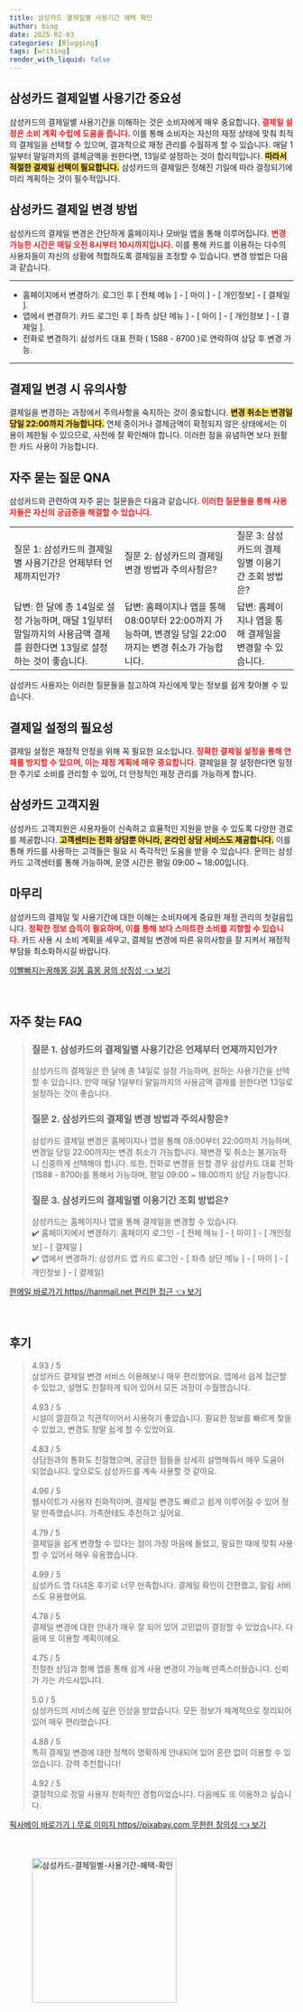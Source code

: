```yaml
---
title: 삼성카드 결제일별 사용기간 혜택 확인
author: bing
date: 2025-02-03
categories: [Blogging]
tags: [writing]
render_with_liquid: false
---
```



<h2 id='삼성카드 결제일별 사용기간 중요성'>삼성카드 결제일별 사용기간 중요성</h2>

<p>삼성카드의 결제일별 사용기간을 이해하는 것은 소비자에게 매우 중요합니다. <b><span style="color: #ee2323;">결제일 설정은 소비 계획 수립에 도움을 줍니다.</span></b> 이를 통해 소비자는 자신의 재정 상태에 맞춰 최적의 결제일을 선택할 수 있으며, 결과적으로 재정 관리를 수월하게 할 수 있습니다. 매달 1일부터 말일까지의 결제금액을 원한다면, 13일로 설정하는 것이 합리적입니다. <b><span style="background-color: #ffe066;">따라서 적절한 결제일 선택이 필요합니다.</span></b> 삼성카드의 결제일은 정해진 기일에 따라 결정되기에 미리 계획하는 것이 필수적입니다.</p>

<h2 id='삼성카드 결제일 변경 방법'>삼성카드 결제일 변경 방법</h2>

<p>삼성카드의 결제일 변경은 간단하게 홈페이지나 모바일 앱을 통해 이루어집니다. <b><span style="color: #ee2323;">변경 가능한 시간은 매일 오전 8시부터 10시까지입니다.</span></b> 이를 통해 카드를 이용하는 다수의 사용자들이 자신의 상황에 적합하도록 결제일을 조정할 수 있습니다. 변경 방법은 다음과 같습니다.</p>

<hr />

<ul>
    <li>홈페이지에서 변경하기: 로그인 후 [ 전체 메뉴 ] - [ 마이 ] - [ 개인정보] - [ 결제일 ].</li>
    <li>앱에서 변경하기: 카드 로그인 후 [ 좌측 상단 메뉴 ] - [ 마이 ] - [ 개인정보 ] - [ 결제일 ].</li>
    <li>전화로 변경하기: 삼성카드 대표 전화 ( 1588 - 8700 )로 연락하여 상담 후 변경 가능.</li>
</ul>

<hr />

<h2 id='결제일 변경 시 유의사항'>결제일 변경 시 유의사항</h2>

<p>결제일을 변경하는 과정에서 주의사항을 숙지하는 것이 중요합니다. <b><span style="background-color: #ffe066;">변경 취소는 변경일 당일 22:00까지 가능합니다.</span></b> 연체 중이거나 결제금액이 확정되지 않은 상태에서는 이용이 제한될 수 있으므로, 사전에 잘 확인해야 합니다. 이러한 점을 유념하면 보다 원활한 카드 사용이 가능합니다.</p>

<h2 id='자주 묻는 질문 QNA'>자주 묻는 질문 QNA</h2>

<p>삼성카드와 관련하여 자주 묻는 질문들은 다음과 같습니다. <b><span style="color: #ee2323;">이러한 질문들을 통해 사용자들은 자신의 궁금증을 해결할 수 있습니다.</span></b></p>

<table>
    <tr>
        <td>질문 1: 삼성카드의 결제일별 사용기간은 언제부터 언제까지인가?</td>
        <td>질문 2: 삼성카드의 결제일 변경 방법과 주의사항은?</td>
        <td>질문 3: 삼성카드의 결제일별 이용기간 조회 방법은?</td>
    </tr>
    <tr>
        <td>답변: 한 달에 총 14일로 설정 가능하며, 매달 1일부터 말일까지의 사용금액 결제를 원한다면 13일로 설정하는 것이 좋습니다.</td>
        <td>답변: 홈페이지나 앱을 통해 08:00부터 22:00까지 가능하며, 변경일 당일 22:00까지는 변경 취소가 가능합니다.</td>
        <td>답변: 홈페이지나 앱을 통해 결제일을 변경할 수 있습니다.</td>
    </tr>
</table>

<p>삼성카드 사용자는 이러한 질문들을 참고하여 자신에게 맞는 정보를 쉽게 찾아볼 수 있습니다.</p>

<h2 id='결제일 설정의 필요성'>결제일 설정의 필요성</h2>

<p>결제일 설정은 재정적 안정을 위해 꼭 필요한 요소입니다. <b><span style="color: #ee2323;">정확한 결제일 설정을 통해 연체를 방지할 수 있으며, 이는 재정 계획에 매우 중요합니다.</span></b> 결제일을 잘 설정한다면 일정한 주기로 소비를 관리할 수 있어, 더 안정적인 재정 관리를 가능하게 합니다.</p>

<h2 id='삼성카드 고객지원'>삼성카드 고객지원</h2>

<p>삼성카드 고객지원은 사용자들이 신속하고 효율적인 지원을 받을 수 있도록 다양한 경로를 제공합니다. <b><span style="background-color: #ffe066;">고객센터는 전화 상담뿐 아니라, 온라인 상담 서비스도 제공합니다.</span></b> 이를 통해 카드를 사용하는 고객들은 필요 시 즉각적인 도움을 받을 수 있습니다. 문의는 삼성카드 고객센터를 통해 가능하며, 운영 시간은 평일 09:00 ~ 18:00입니다.</p>

<h2 id='마무리'>마무리</h2>

<p>삼성카드의 결제일 및 사용기간에 대한 이해는 소비자에게 중요한 재정 관리의 첫걸음입니다. <b><span style="color: #ee2323;">정확한 정보 습득이 필요하며, 이를 통해 보다 스마트한 소비를 지향할 수 있습니다.</span></b> 카드 사용 시 소비 계획을 세우고, 결제일 변경에 따른 유의사항을 잘 지켜서 재정적 부담을 최소화하시길 바랍니다.</p>


<p><a class="click-button" title="이빨빠지는꿈해몽 길몽 흉몽 꿈의 상징성" href="https://adkhouse.github.io/posts/%EC%9D%B4%EB%B9%A8%EB%B9%A0%EC%A7%80%EB%8A%94%EA%BF%88%ED%95%B4%EB%AA%BD-%EA%B8%B8%EB%AA%BD-%ED%9D%89%EB%AA%BD-%EA%BF%88%EC%9D%98-%EC%83%81%EC%A7%95%EC%84%B1/" rel="dofollow">이빨빠지는꿈해몽 길몽 흉몽 꿈의 상징성 👈 보기</a></p><br>
<h2 id='자주_찾는_FAQ'>자주 찾는 FAQ</h2>
<div itemscope="" itemtype="https://schema.org/FAQPage"> 
<blockquote> 
<div itemscope="" itemprop="mainEntity" itemtype="https://schema.org/Question"> 
<h3 itemprop="name">질문 1. 삼성카드의 결제일별 사용기간은 언제부터 언제까지인가?</h3> 
<div itemscope="" itemprop="acceptedAnswer" itemtype="https://schema.org/Answer"> 
<span itemprop="text"> 
<p>삼성카드의 결제일은 한 달에 총 14일로 설정 가능하며, 원하는 사용기간을 선택할 수 있습니다. 만약 매달 1일부터 말일까지의 사용금액 결제를 원한다면 13일로 설정하는 것이 좋습니다.</p> 
</span> 
</div> 
</div> 

<div itemscope="" itemprop="mainEntity" itemtype="https://schema.org/Question"> 
<h3 itemprop="name">질문 2. 삼성카드의 결제일 변경 방법과 주의사항은?</h3> 
<div itemscope="" itemprop="acceptedAnswer" itemtype="https://schema.org/Answer"> 
<span itemprop="text"> 
<p>삼성카드 결제일 변경은 홈페이지나 앱을 통해 08:00부터 22:00까지 가능하며, 변경일 당일 22:00까지는 변경 취소가 가능합니다. 재변경 및 취소는 불가능하니 신중하게 선택해야 합니다. 또한, 전화로 변경을 원할 경우 삼성카드 대표 전화 (1588 - 8700)를 통해서 가능하며, 평일 09:00 ~ 18:00까지 상담 가능합니다.</p> 
</span> 
</div> 
</div> 

<div itemscope="" itemprop="mainEntity" itemtype="https://schema.org/Question"> 
<h3 itemprop="name">질문 3. 삼성카드의 결제일별 이용기간 조회 방법은?</h3> 
<div itemscope="" itemprop="acceptedAnswer" itemtype="https://schema.org/Answer"> 
<span itemprop="text"> 
<p>삼성카드는 홈페이지나 앱을 통해 결제일을 변경할 수 있습니다. <br>✔️ 홈페이지에서 변경하기: 홈페이지 로그인 - [ 전체 메뉴 ] - [ 마이 ] - [ 개인정보] - [ 결제일 ]<br>✔️ 앱에서 변경하기: 삼성카드 앱 카드 로그인 - [ 좌측 상단 메뉴 ] - [ 마이 ] - [ 개인정보 ] - [ 결제일]</p> 
</span> 
</div> 
</div> 
</blockquote> 
</div>
<p><a class="click-button" title="한메일 바로가기 https//hanmail.net 편리한 접근" href="https://adkhouse.github.io/posts/%ED%95%9C%EB%A9%94%EC%9D%BC-%EB%B0%94%EB%A1%9C%EA%B0%80%EA%B8%B0-httpshanmail.net-%ED%8E%B8%EB%A6%AC%ED%95%9C-%EC%A0%91%EA%B7%BC/" rel="dofollow">한메일 바로가기 https//hanmail.net 편리한 접근 👈 보기</a></p><br>
<h2 id='후기'>후기</h2>
<div itemscope itemtype="https://schema.org/Product">
  <blockquote>
  <div itemprop="review" itemscope itemtype="https://schema.org/Review">
      <div itemprop="reviewRating" itemscope itemtype="https://schema.org/Rating"> <span itemprop="ratingValue">4.93</span> / <span itemprop="bestRating">5</span> </div>
      <span itemprop="reviewBody">삼성카드 결제일 변경 서비스 이용해보니 매우 편리했어요. 앱에서 쉽게 접근할 수 있었고, 설명도 친절하게 되어 있어서 모든 과정이 수월했습니다.</span>
  </div>
  <br>
  <div itemprop="review" itemscope itemtype="https://schema.org/Review">
      <div itemprop="reviewRating" itemscope itemtype="https://schema.org/Rating"> <span itemprop="ratingValue">4.93</span> / <span itemprop="bestRating">5</span> </div>
      <span itemprop="reviewBody">시설이 깔끔하고 직관적이어서 사용하기 좋았습니다. 필요한 정보를 빠르게 찾을 수 있었고, 변경도 정말 쉽게 할 수 있었어요.</span>
  </div>
  <br>
  <div itemprop="review" itemscope itemtype="https://schema.org/Review">
      <div itemprop="reviewRating" itemscope itemtype="https://schema.org/Rating"> <span itemprop="ratingValue">4.83</span> / <span itemprop="bestRating">5</span> </div>
      <span itemprop="reviewBody">상담원과의 통화도 친절했으며, 궁금한 점들을 상세히 설명해줘서 매우 도움이 되었습니다. 앞으로도 삼성카드를 계속 사용할 것 같아요.</span>
  </div>
  <br>
  <div itemprop="review" itemscope itemtype="https://schema.org/Review">
      <div itemprop="reviewRating" itemscope itemtype="https://schema.org/Rating"> <span itemprop="ratingValue">4.96</span> / <span itemprop="bestRating">5</span> </div>
      <span itemprop="reviewBody">웹사이트가 사용자 친화적이며, 결제일 변경도 빠르고 쉽게 이루어질 수 있어 정말 만족했습니다. 가족한테도 추천하고 싶어요.</span>
  </div>
  <br>
  <div itemprop="review" itemscope itemtype="https://schema.org/Review">
      <div itemprop="reviewRating" itemscope itemtype="https://schema.org/Rating"> <span itemprop="ratingValue">4.79</span> / <span itemprop="bestRating">5</span> </div>
      <span itemprop="reviewBody">결제일을 쉽게 변경할 수 있다는 점이 가장 마음에 들었고, 필요한 때에 맞춰 사용할 수 있어서 매우 유용했습니다.</span>
  </div>
  <br>
  <div itemprop="review" itemscope itemtype="https://schema.org/Review">
      <div itemprop="reviewRating" itemscope itemtype="https://schema.org/Rating"> <span itemprop="ratingValue">4.99</span> / <span itemprop="bestRating">5</span> </div>
      <span itemprop="reviewBody">삼성카드 앱 다녀온 후기로 너무 만족합니다. 결제일 확인이 간편했고, 알림 서비스도 유용했어요.</span>
  </div>
  <br>
  <div itemprop="review" itemscope itemtype="https://schema.org/Review">
      <div itemprop="reviewRating" itemscope itemtype="https://schema.org/Rating"> <span itemprop="ratingValue">4.78</span> / <span itemprop="bestRating">5</span> </div>
      <span itemprop="reviewBody">결제일 변경에 대한 안내가 매우 잘 되어 있어 고민없이 결정할 수 있었습니다. 다음에 또 이용할 계획이에요.</span>
  </div>
  <br>
  <div itemprop="review" itemscope itemtype="https://schema.org/Review">
      <div itemprop="reviewRating" itemscope itemtype="https://schema.org/Rating"> <span itemprop="ratingValue">4.75</span> / <span itemprop="bestRating">5</span> </div>
      <span itemprop="reviewBody">친절한 상담과 함께 앱을 통해 쉽게 사용 변경이 가능해 만족스러웠습니다. 신뢰가 가는 카드사입니다.</span>
  </div>
  <br>
  <div itemprop="review" itemscope itemtype="https://schema.org/Review">
      <div itemprop="reviewRating" itemscope itemtype="https://schema.org/Rating"> <span itemprop="ratingValue">5.0</span> / <span itemprop="bestRating">5</span> </div>
      <span itemprop="reviewBody">삼성카드의 서비스에 깊은 인상을 받았습니다. 모든 정보가 체계적으로 정리되어 있어 매우 편리했습니다.</span>
  </div>
  <br>
  <div itemprop="review" itemscope itemtype="https://schema.org/Review">
      <div itemprop="reviewRating" itemscope itemtype="https://schema.org/Rating"> <span itemprop="ratingValue">4.88</span> / <span itemprop="bestRating">5</span> </div>
      <span itemprop="reviewBody">특히 결제일 변경에 대한 정책이 명확하게 안내되어 있어 혼란 없이 이용할 수 있었습니다. 강력 추천합니다!</span>
  </div>
  <br>
  <div itemprop="review" itemscope itemtype="https://schema.org/Review">
      <div itemprop="reviewRating" itemscope itemtype="https://schema.org/Rating"> <span itemprop="ratingValue">4.92</span> / <span itemprop="bestRating">5</span> </div>
      <span itemprop="reviewBody">결정적으로 정말 사용자 친화적인 경험이었습니다. 다음에도 또 이용하고 싶습니다.</span>
  </div>
  </blockquote>
</div>
<p><a class="click-button" title="픽사베이 바로가기ㅣ무료 이미지 https//pixabay.com 무한한 창의성" href="https://adkhouse.github.io/posts/%ED%94%BD%EC%82%AC%EB%B2%A0%EC%9D%B4-%EB%B0%94%EB%A1%9C%EA%B0%80%EA%B8%B0%E3%85%A3%EB%AC%B4%EB%A3%8C-%EC%9D%B4%EB%AF%B8%EC%A7%80-httpspixabay.com-%EB%AC%B4%ED%95%9C%ED%95%9C-%EC%B0%BD%EC%9D%98%EC%84%B1/" rel="dofollow">픽사베이 바로가기ㅣ무료 이미지 https//pixabay.com 무한한 창의성 👈 보기</a></p><br>
<figure class="image"><img src="https://adkhouse.github.io/assets/img/thumbnail/삼성카드-결제일별-사용기간-혜택-확인.webp" alt="삼성카드-결제일별-사용기간-혜택-확인" width="256" height="256"></figure>